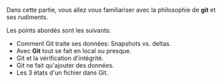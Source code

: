 Dans cette partie, vous allez vous familiariser avec la philosophie de **git**
et ses rudiments.

Les points abordés sont les suivants:

- Comment Git traite ses données: Snapshots vs. deltas.
- Avec **Git** tout se fait en local ou presque.
- Git et la vérification d'intégrité.
- Git ne fait qu'ajouter des données.
- Les 3 états d'un fichier dans Git.
